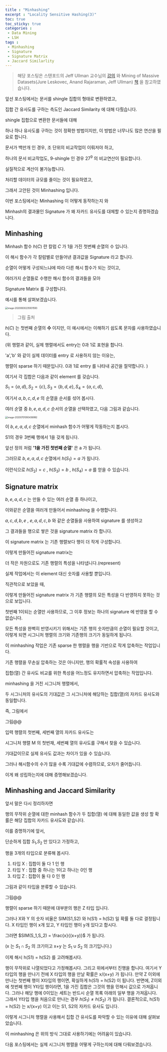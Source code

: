 ```yaml
---
title : "Minhashing"
excerpt : "Locality Sensitive Hashing(3)"
toc: true
toc_sticky: true
categories :	
 - Data Mining
 - LSH
tags :
 - Minhashing
 - Signature
 - Signature Matrix
 - Jaccard Similarlity
---
```


> 해당 포스팅은 스탠포드의 Jeff Ullman 교수님의 [강의](https://www.youtube.com/playlist?list=PLLssT5z_DsK9JDLcT8T62VtzwyW9LNepV&app=desktop) 와 Mining of Massive Datasets(Jure Leskovec, Anand Rajaraman, Jeff Ullman) [책](http://www.mmds.org/) 을 참고하였습니다.



앞선 포스팅에서는 문서를 shingle 집합의 형태로 변환하였고,

집합 간 유사도를 구하는 측도인 Jaccard Similarity 에 대해 다뤘습니다.



shingle 집합으로 변환한 문서들에 대해

하나 하나 유사도를 구하는 것이 정확한 방법이지만, 이 방법은 너무나도 많은 연산을 필요로 합니다.

문서가 백만개 인 경우, 조 단위의 비교작업이 이뤄저야 하고,

하나의 문서 비교작업도, 9-shingle 인 경우 $27^9$ 의 비교연산이 필요합니다.

실질적으로 계산이 불가능합니다.



처리할 데이터의 규모를 줄이는 것이 필요하였고,

그래서 고안된 것이 Minhashing 입니다.

이번 포스팅에서는 Minhashing 이 어떻게 동작하는지 와

Minhash의 결과물인 Signature 가 왜 자카드 유사도를 대체할 수 있는지 증명하겠습니다.



## Minhashing

Minhash 함수 $h(C)$ 란 칼럼 $C$ 가 1을 가진 첫번째 순열의 수 입니다.

이 해시 함수가 각 칼럼별로 만들어낸 결과값을 Signature 라고 합니다.

 

순열이 어떻게 구성되느냐에 따라 다른 해시 함수가 되는 것이고, 

여러가지 순열들로 수행한 해시 함수의 결과들을 모아

Signature Matrix 를 구성합니다.



예시를 통해 살펴보겠습니다.

<img src="03.FindingSimilarItems.assets/image-20200630235931593.png" alt="image-20200630235931593" style="zoom:50%;" />

> 그림 출처

$h(C)$ 는 첫번째 순열의 **수** 이지만, 이 예시에서는 이해하기 쉽도록 문자를 사용하였습니다. 



(위 행렬과 같이, 실제 행렬에서도 entry는 0과 1로 표현을 합니다. 

'a','b' 와 같이 실제 데이터를 entry 로 사용하지 않는 이유는,

행렬이 sparse 하기 때문입니다. 0과 1로 entry 를 나타내 공간을 절약합니다. )





여기서 각 집합은 다음과 같이 element 를 갖습니다.

$S_1 = \{ a,d \},S_2 = \{ c \},S_3 = \{ b,d,e\},S_4 = \{ a,c,d \},$

여기서 $a,b,c,d,e$ 의 순열을 순서를 섞어 봅시다.



여러 순열 중 $b,e,a,d,c$ 순서의 순열을 선택하였고, 다음 그림과 같습니다.

<img src="03.FindingSimilarItems.assets/image-20200701093436992.png" alt="image-20200701093436992" style="zoom:50%;" />

이  $b,e,a,d,c$  순열에서 minhash 함수가 어떻게 작동하는지 봅시다.

S1의 경우 3번째 행에서 1을 갖게 됩니다. 

앞선 정의 처럼 **'1을 가진 첫번째 순열'** 은 a 가 됩니다. 

그러므로 $b,e,a,d,c$  순열에서 $h(S_1) = a$ 가 됩니다.

이런식으로  $h(S_2) = c$ ,  $h(S_3) = b$ ,  $h(S_4) = a$ 를 얻을 수 있습니다.





## Signature matrix

 $b,e,a,d,c$  는 만들 수 있는 여러 순열 중 하나이고,

이와같은 순열을 여러개 만들어서 minhashing 을 수행합니다.

 $a,c,d,b,e$  ,  $e,a,d,c,b$  와 같은 순열들을 사용하여 signature 를 생성하고

그 결과들을 행으로 쌓은 것을 signature matrix 라 합니다.

이 signature matrix 는 기존 행렬보다 행이 더 작게 구성합니다.

이렇게 만들어진 signature matrix는 

더 작은 차원으로도 기존 행렬의 특성을 나타냅니다.(represent)



실제 작업에서는 이 element 대신 숫자를 사용할 뿐입니다.



직관적으로 보았을 때,

이렇게 만들어진 signature matrix 가 기존 행렬의 모든 특성을 다 반영하지 못하는 것으로 보입니다. 

첫번째 1이되는 순열만 사용하므로, 그 이후 정보는 하나의 signature 에 반영을 할 수 없습니다. 

모든 특성을 완벽히 반영시키기 위해서는 기존 행의 숫자만큼의 순열이 필요할 것이고, 이렇게 되면 시그니처 행렬의 크기와 기존행의 크기가 동일하게 됩니다.

이 minhashing 작업은 기존 sparse 한 행렬을 행을 기반으로 작게 압축하는 작업입니다. 

기존 행렬을 무손실 압축하는 것은 아니지만, 행의 확률적 속성을 사용하여

집합(열) 간 유사도 비교를 위한 특성을 어느정도 유지하면서 압축하는 작업입니다. 



minhashing 을 거친 시그니처 행렬에서,

두 시그니처의 유사도의 기대값은 그 시그니처에 해당하는 집합(열)의 자카드 유사도와 동일합니다. 

즉, 그림에서

그림@@

입력 행렬의 첫번째, 세번째 열의 자카드 유사도는

시그니처 행렬 M 의 첫번재, 세번째 열의 유사도를 구해서 찾을 수 있습니다.



기대값이므로 실제 유사도 값과는 차이가 있을 수 있습니다.

그러나 해시함수의 수가 많을 수록 기대값에 수렴하므로, 오차가 줄어듭니다.



이게 왜 성립하는지에 대해 증명해보겠습니다.

## Minhashing and Jaccard Similarity

앞서 말은 다시 정리하자면

행의 무작위 순열에 대한 minhash 함수가 두 집합(열) 에 대해 동일한 값을 생성 할 확률은 해당 집합의 자카드 유사도와 같습니다.

이를 증명하기에 앞서, 

단순하게 집합 $S_1$,$S_2$ 만 있다고 가정하고,

행을 3개의 타입으로 분류해 봅시다. 

1. 타입 X : 집합이 둘 다 1 인 행
2. 타입 Y : 집합 중 하나는 1이고 하나는 0인 행
3. 타입 Z : 집합이 둘 다 0 인 행

그림과 같이 타입을 분류할 수 있습니다.

그림@@

행렬이 sparse 하기 때문에 대부분의 행은 Z 타입 입니다. 

그러나 X와 Y 의 숫자 비율은 SIM(S1,S2) 와 h(S1) = h(S2) 일 확률 둘 다로 결정됩니다.
X 타입인 행이 x개 있고, Y 타입인 행이 y개 있다고 합시다. 

그러면 $SIM(S_1,S_2) = \frac{x}{(x+y)}$ 가 됩니다.

 (x 는  $S_1\cap S_2$ 의 크기이고 x+y 는 $S_1\cup S_2$ 의 크기입니다.)



이제 해시 h(S1) = h(S2) 를 고려해봅시다. 

행이 무작위로 나열되었다고 가정해봅시다. 그리고 위에서부터 진행을 합니다. 여기서 Y 타입의 행을 만나기 전에 X 타입의 행을 만날 확률은 x/(x+y) 가 됩니다.
만약 Z 이외에 만나는 첫번째 행이 X타입의 행이면,  확실하게 h(S1) = h(S2) 이 됩니다. 
반면에, Z이외에 첫번째 행이 Y타입 행이라면, 1을 가진 집합은 그것의 행을 민해시 값으로 가져옵니다. 그러나 해당 행에 0이있는 세트는 반드시 순열 목록 아래의 일부 행을 가져옵니다.
그래서 Y타입 행을 처음으로 만나는 경우 $h(S_1) \neq h(S_2)$ 가 됩니다. 
결론적으로,   h(S1) = h(S2)  는 x/(x+y) 이고 이는 S1, S2의 자카드 유사도 입니다.



이렇게 시그니처 행렬을 사용해서 집합 간 유사도를 파악할 수 있는 이유에 대해 살펴보았습니다.

이 minhashing 은 위의 방식 그대로 사용하기에는 어려움이 있습니다.

다음 포스팅에서는 실제 시그니처 행렬을 어떻게 구하는지에 대해 다뤄보겠습니다.

